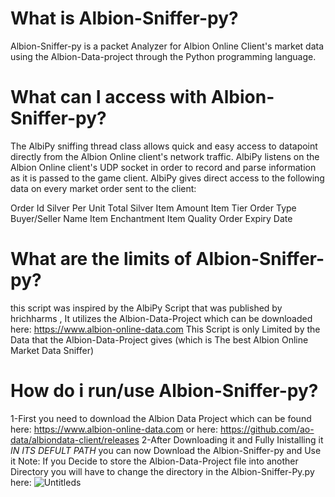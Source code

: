 # What is Albion-Sniffer-py?
Albion-Sniffer-py is a packet Analyzer for Albion Online Client's market data using the Albion-Data-project through the Python programming language.

# What can I access with Albion-Sniffer-py?
The AlbiPy sniffing thread class allows quick and easy access to datapoint directly from the Albion Online client's network traffic. AlbiPy listens on the Albion Online client's UDP socket in order to record and parse information as it is passed to the game client. AlbiPy gives direct access to the following data on every market order sent to the client:

Order Id
Silver Per Unit
Total Silver
Item Amount
Item Tier
Order Type
Buyer/Seller Name
Item Enchantment
Item Quality
Order Expiry Date

# What are the limits of Albion-Sniffer-py?
this script was inspired by the AlbiPy Script that was published by hrichharms , It utilizes the Albion-Data-Project which can be downloaded here: https://www.albion-online-data.com
This Script is only Limited by the Data that the Albion-Data-Project gives (which is The best Albion Online Market Data Sniffer)

# How do i run/use Albion-Sniffer-py?
1-First you need to download the Albion Data Project which can be found here: https://www.albion-online-data.com or here: https://github.com/ao-data/albiondata-client/releases
2-After Downloading it and Fully Inistalling it *IN ITS DEFULT PATH* you can now Download the Albion-Sniffer-py and Use it
Note: If you Decide to store the Albion-Data-Project file into another Directory you will have to change the directory in the Albion-Sniffer-Py.py here:
![Untitleds](https://github.com/user-attachments/assets/b15e260e-9396-40a0-9f52-1b90c425e22d)
